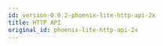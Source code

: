 ```yaml
---
id: version-0.0.2-phoenix-lite-http-api-2x
title: HTTP API
original_id: phoenix-lite-http-api-2x
---
```


